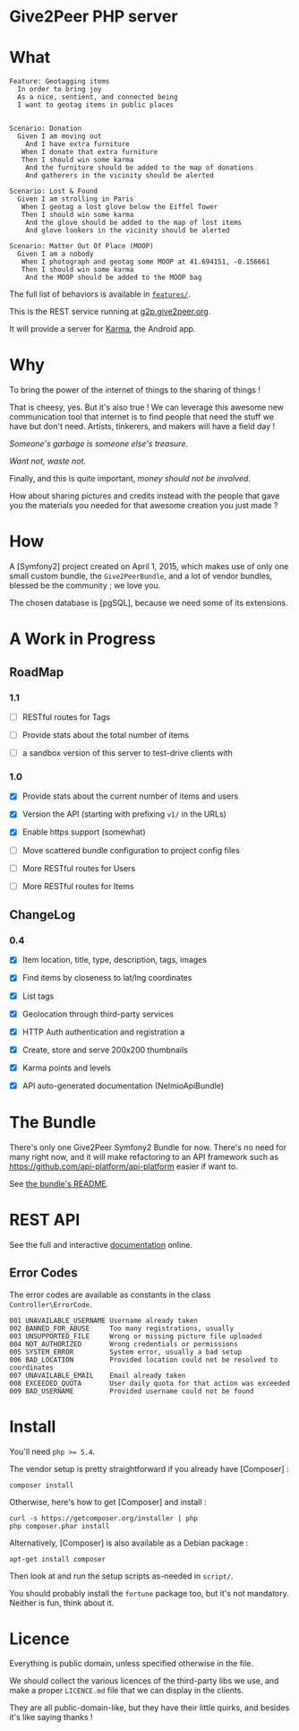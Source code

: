 Give2Peer PHP server
====================

What
====

``` gherkin
Feature: Geotagging items
  In order to bring joy
  As a nice, sentient, and connected being
  I want to geotag items in public places


Scenario: Donation
  Given I am moving out
    And I have extra furniture
   When I donate that extra furniture
   Then I should win some karma
    And the furniture should be added to the map of donations
    And gatherers in the vicinity should be alerted

Scenario: Lost & Found
  Given I am strolling in Paris
   When I geotag a lost glove below the Eiffel Tower
   Then I should win some karma
    And the glove should be added to the map of lost items
    And glove lookers in the vicinity should be alerted

Scenario: Matter Out Of Place (MOOP)
  Given I am a nobody
   When I photograph and geotag some MOOP at 41.694151, -0.156661
   Then I should win some karma
    And the MOOP should be added to the MOOP bag
```

The full list of behaviors is available in [`features/`](/features).

This is the REST service running at [g2p.give2peer.org](http://g2p.give2peer.org).

It will provide a server for [Karma](http://www.give2peer.org), the Android app.


Why
===

To bring the power of the internet of things to the sharing of things !

That is cheesy, yes. But it's also true !
We can leverage this awesome new communication tool that internet is
to find people that need the stuff we have but don't need.
Artists, tinkerers, and makers will have a field day !

_Someone's garbage is someone else's treasure._

_Want not, waste not._

Finally, and this is quite important, _money should not be involved_.

How about sharing pictures and credits instead with the people that gave you
the materials you needed for that awesome creation you just made ?


How
===

A [Symfony2] project created on April 1, 2015, which makes use of only one small
custom bundle, the `Give2PeerBundle`, and a lot of vendor bundles, blessed be
the community ; we love you.

The chosen database is [pgSQL], because we need some of its extensions.


A Work in Progress
==================

RoadMap
-------

### 1.1

- [ ] RESTful routes for Tags
- [ ] Provide stats about the total number of items
- [ ] a sandbox version of this server to test-drive clients with


### 1.0

- [x] Provide stats about the current number of items and users
- [x] Version the API (starting with prefixing `v1/` in the URLs)
- [x] Enable https support (somewhat)
- [ ] Move scattered bundle configuration to project config files
- [ ] More RESTful routes for Users
- [ ] More RESTful routes for Items


ChangeLog
---------

### 0.4

- [x] Item location, title, type, description, tags, images
- [x] Find items by closeness to lat/lng coordinates
- [x] List tags
- [x] Geolocation through third-party services
- [x] HTTP Auth authentication and registration a
- [x] Create, store and serve 200x200 thumbnails
- [x] Karma points and levels
- [x] API auto-generated documentation (NelmioApiBundle)




The Bundle
==========

There's only one Give2Peer Symfony2 Bundle for now.
There's no need for many right now, and it will make refactoring to an API
framework such as https://github.com/api-platform/api-platform easier if want to.

See [the bundle's README](src/Give2Peer/Give2PeerBundle/README.md).



REST API
========

See the full and interactive [documentation](http://g2p.give2peer.org) online.


Error Codes
-----------

The error codes are available as constants in the class `Controller\ErrorCode`.

```
001 UNAVAILABLE_USERNAME Username already taken
002 BANNED_FOR_ABUSE     Too many registrations, usually
003 UNSUPPORTED_FILE     Wrong or missing picture file uploaded
004 NOT_AUTHORIZED       Wrong credentials or permissions
005 SYSTEM_ERROR         System error, usually a bad setup
006 BAD_LOCATION         Provided location could not be resolved to coordinates
007 UNAVAILABLE_EMAIL    Email already taken
008 EXCEEDED_QUOTA       User daily quota for that action was exceeded
009 BAD_USERNAME         Provided username could not be found
```



Install
=======

You'll need `php >= 5.4`.

The vendor setup is pretty straightforward if you already have [Composer] :

    composer install

Otherwise, here's how to get [Composer] and install :

    curl -s https://getcomposer.org/installer | php
    php composer.phar install

Alternatively, [Composer] is also available as a Debian package :

    apt-get install composer


Then look at and run the setup scripts as-needed in `script/`.

You should probably install the `fortune` package too, but it's not mandatory.
Neither is fun, think about it.



Licence
=======

Everything is public domain, unless specified otherwise in the file.

We should collect the various licences of the third-party libs we use,
and make a proper `LICENCE.md` file that we can display in the clients.

They are all public-domain-like, but they have their little quirks, and
besides it's like saying thanks !

